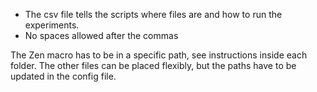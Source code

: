 - The csv file tells the scripts where files are and how to run the experiments. 
- No spaces allowed after the commas

The Zen macro has to be in a specific path, see instructions inside each folder.
The other files can be placed flexibly, but the paths have to be updated in the config file.
